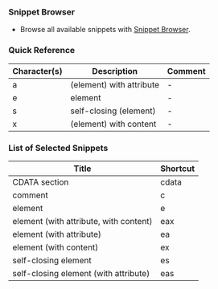 ### Snippet Browser

* Browse all available snippets with [Snippet Browser](http://pihrt.net/snippetica/snippets?engine=vscode&language=xml).

### Quick Reference

Character\(s\) | Description | Comment
------------ | ----------- | -------
a|\(element\) with attribute|\-
e|element|\-
s|self\-closing \(element\)|\-
x|\(element\) with content|\-

### List of Selected Snippets

Title | Shortcut
----- | --------
CDATA section|cdata
comment|c
element|e
element \(with attribute, with content\)|eax
element \(with attribute\)|ea
element \(with content\)|ex
self\-closing element|es
self\-closing element \(with attribute\)|eas
